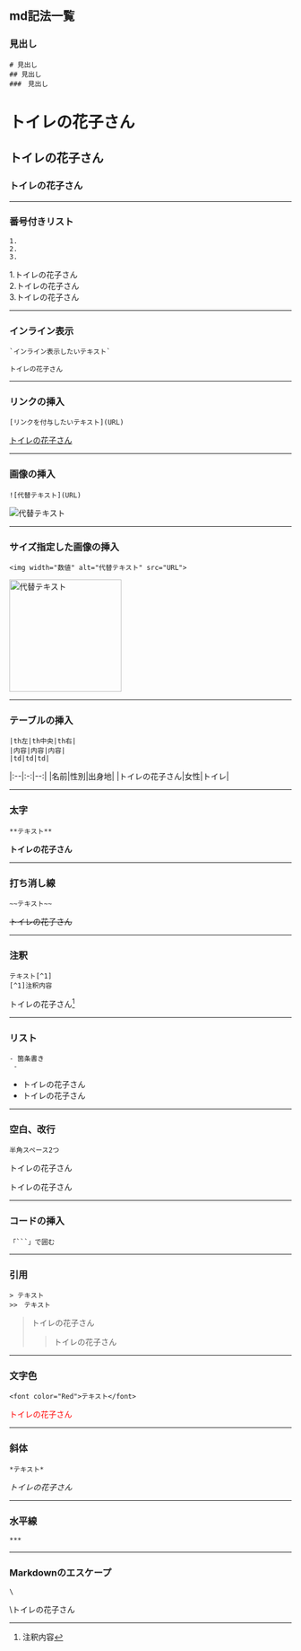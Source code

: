 ## md記法一覧

### 見出し
```
# 見出し
## 見出し
###　見出し
```

# トイレの花子さん
## トイレの花子さん
### トイレの花子さん

***

### 番号付きリスト
```
1.
2.
3.
```
1.トイレの花子さん  
2.トイレの花子さん  
3.トイレの花子さん

***

### インライン表示
```
`インライン表示したいテキスト`
```

`トイレの花子さん`

***

### リンクの挿入
```
[リンクを付与したいテキスト](URL)
```

[トイレの花子さん](https://qiita.com/kamorits/items/6f342da395ad57468ae3)

***

### 画像の挿入
```
![代替テキスト](URL)
```

![代替テキスト](https://qiita-user-contents.imgix.net/https%3A%2F%2Fqiita-image-store.s3.amazonaws.com%2F0%2F126861%2F90386757-fd96-8ba6-3477-485669713c55.png?ixlib=rb-4.0.0&auto=format&gif-q=60&q=75&w=1400&fit=max&s=6d7886bf41dd6d31e771f967b05fde2b)

***

### サイズ指定した画像の挿入
```
<img width="数値" alt="代替テキスト" src="URL">
```

<img width="200" alt="代替テキスト" src="https://qiita-user-contents.imgix.net/https%3A%2F%2Fqiita-image-store.s3.amazonaws.com%2F0%2F126861%2F90386757-fd96-8ba6-3477-485669713c55.png?ixlib=rb-4.0.0&auto=format&gif-q=60&q=75&w=1400&fit=max&s=6d7886bf41dd6d31e771f967b05fde2b">

***

### テーブルの挿入

```
|th左|th中央|th右|
|内容|内容|内容|
|td|td|td|
```
|:--|:-:|--:|
|名前|性別|出身地|
|トイレの花子さん|女性|トイレ|

***

### 太字
```
**テキスト**
```

**トイレの花子さん**

***

### 打ち消し線
```
~~テキスト~~
```

~~トイレの花子さん~~

***

### 注釈
```
テキスト[^1]
[^1]注釈内容
```

トイレの花子さん[^1]
[^1]:注釈内容

***

### リスト
```
- 箇条書き
 -
```

- トイレの花子さん
 - トイレの花子さん

***

### 空白、改行
```
半角スペース2つ
```

トイレの花子さん  
  
トイレの花子さん

***

### コードの挿入
```
「```」で囲む
```

***

### 引用
```
> テキスト
>>　テキスト
```

> トイレの花子さん
>> トイレの花子さん

***

### 文字色
```
<font color="Red">テキスト</font>
```

<font color="Red">トイレの花子さん</font>

***

### 斜体
```
*テキスト*
```

*トイレの花子さん*

***

### 水平線
```
***
```

***

### Markdownのエスケープ
```
\
```

\トイレの花子さん
